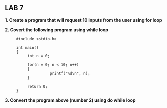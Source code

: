 ## LAB 7

**1. Create a program that will request 10 inputs from the user using for loop**

**2. Covert the following program using while loop**

```     
     #include <stdio.h>

     int main()
     {
          int n = 0;

          for(n = 0; n < 10; n++)
          {
                    printf("%d\n", n);
          }

          return 0;
     }
```

**3. Convert the program above (number 2) using do while loop**
